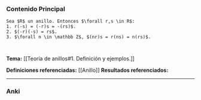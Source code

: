 ### Contenido Principal

```ad-proposition
Sea $R$ un anillo. Entonces $\forall r,s \in R$:
1. r(-s) = (-r)s = -(rs)$.
2. $(-r)(-s) = rs$.
3. $\forall n \in \mathbb Z$, $(nr)s = r(ns) = n(rs)$.
```

```ad-proof


```

**Tema:** [[Teoría de anillos#1. Definición y ejemplos.]]

**Definiciones referenciadas:** [[Anillo]]
**Resultados referenciados:**

---
### Anki
